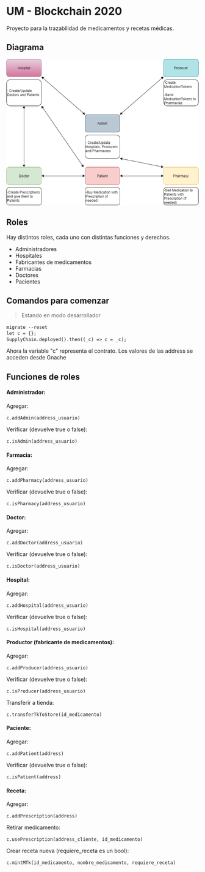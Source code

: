 # UM - Blockchain 2020

Proyecto para la trazabilidad de medicamentos y recetas médicas.

## Diagrama

![alt text](flowchart/Flowchart.png)

## Roles

Hay distintos roles, cada uno con distintas funciones y derechos.

- Administradores
- Hospitales
- Fabricantes de medicamentos
- Farmacias
- Doctores
- Pacientes

## Comandos para comenzar

> Estando en modo desarrollador

    migrate --reset
    let c = {};
    SupplyChain.deployed().then((_c) => c = _c);

Ahora la variable "c" representa el contrato.
Los valores de las address se acceden desde Gnache

## Funciones de roles

#### Administrador:

Agregar:

    c.addAdmin(address_usuario)

Verificar (devuelve true o false):
    
    c.isAdmin(address_usuario)

#### Farmacia:

Agregar:

    c.addPharmacy(address_usuario)

Verificar (devuelve true o false):
    
    c.isPharmacy(address_usuario)
    
#### Doctor:

Agregar:
    
    c.addDoctor(address_usuario)
    
Verificar (devuelve true o false):
    
    c.isDoctor(address_usuario)
    
#### Hospital:

Agregar:
    
    c.addHospital(address_usuario)
    
Verificar (devuelve true o false):
    
    c.isHospital(address_usuario)
    
#### Productor (fabricante de medicamentos):

Agregar:
    
    c.addProducer(address_usuario)
    
Verificar (devuelve true o false):
    
    c.isProducer(address_usuario)
    
Transferir a tienda:

    c.transferTkToStore(id_medicamento)
    
#### Paciente:

Agregar:
    
    c.addPatient(address)
    
Verificar (devuelve true o false):
    
    c.isPatient(address)
    
#### Receta:

Agregar:
    
    c.addPrescription(address)
    
Retirar medicamento:
    
    c.usePrescription(address_cliente, id_medicamento)
    
Crear receta nueva (requiere_receta es un bool):

    c.mintMTk(id_medicamento, nombre_medicamento, requiere_receta)